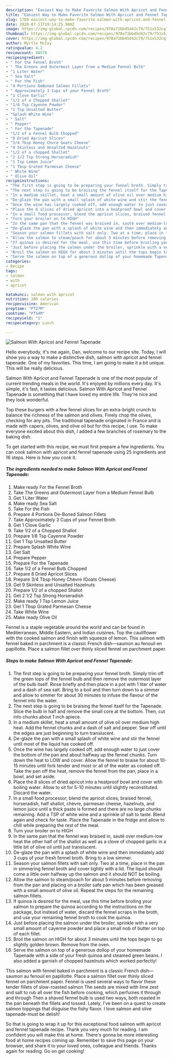 ```yaml
---
description: "Easiest Way to Make Favorite Salmon With Apricot and Fennel Tapenade"
title: "Easiest Way to Make Favorite Salmon With Apricot and Fennel Tapenade"
slug: 1789-easiest-way-to-make-favorite-salmon-with-apricot-and-fennel-tapenade
date: 2020-07-11T19:14:25.986Z
image: https://img-global.cpcdn.com/recipes/978a71bb45d42c79/751x532cq70/salmon-with-apricot-and-fennel-tapenade-recipe-main-photo.jpg
thumbnail: https://img-global.cpcdn.com/recipes/978a71bb45d42c79/751x532cq70/salmon-with-apricot-and-fennel-tapenade-recipe-main-photo.jpg
cover: https://img-global.cpcdn.com/recipes/978a71bb45d42c79/751x532cq70/salmon-with-apricot-and-fennel-tapenade-recipe-main-photo.jpg
author: Myrtle McCoy
ratingvalue: 4.2
reviewcount: 48576
recipeingredient:
- " For the Fennel Broth"
- " The Greens and Outermost Layer from a Medium Fennel Bulb"
- "1 Liter Water"
- " Sea Salt"
- " For the Fish"
- "4 Portions DeBoned Salmon Fillets"
- " Approximately 3 Cups of your Fennel Broth"
- "1 Clove Garlic"
- "1/2 of a Chopped Shallot"
- "1/8 Tsp Cayenne Powder"
- "1 Tsp Unsalted Butter"
- "Splash White Wine"
- " Salt"
- " Pepper"
- " For the Tapenade"
- "1/2 of a Fennel Bulb Chopped"
- "8 Dried Apricot Slices"
- "3/4 Tbsp Honey Chvre Goats Cheese"
- "9 Skinless and Unsalted Hazelnuts"
- "1/2 of a chopped Shallot"
- "2 1/2 Tsp Strong Horseradish"
- "1 Tsp Lemon Juice"
- "1 Tbsp Grated Parmesan Cheese"
- " White Wine"
- " Olive Oil"
recipeinstructions:
- "The first step is going to be preparing your fennel broth. Simply trim off the green tops of the fennel bulb and then remove the outermost layer of the bulb itself. Rinse briefly and then place in a pot with 1 liter of water and a dash of sea salt. Bring to a boil and then turn down to a simmer and allow to simmer for about 30 minutes to infuse the flavour of the fennel into the water."
- "The next step is going to be braising the fennel itself for the Tapenade. Slice the bulb in half and remove the small core at the bottom. Then, cut into chunks about 1 inch apiece."
- "In a medium skillet, heat a small amount of olive oil over medium high heat. Add the fennel chunks and a dash of salt and pepper. Sear off until the edges are just beginning to turn translucent."
- "De-glaze the pan with a small splash of white wine and stir the fennel until most of the liquid has cooked off."
- "Once the wine has largely cooked off, add enough water to just cover the bottom of the pan and about halfway up the fennel chunks. Turn down the heat to LOW and cover. Allow the fennel to braise for about 10-15 minutes until fork tender and most or all of the water as cooked off. Take the pan off the heat, remove the fennel from the pan, place in a bowl, and set aside."
- "Place the 8 slices of dried apricot into a heatproof bowl and cover with boiling water. Allow to sit for 5-10 minutes until slightly reconstituted. Discard the water."
- "In a small food processor, blend the apricot slices, braised fennel, horseradish, half shallot, chèvre, parmesan cheese, hazelnuts, and lemon juice until a thick paste is formed and there are no large chunks remaining. Add a TSP of white wine and a sprinkle of salt to taste. Blend again and check for taste. Place the Tapenade in the fridge and allow to chill while preparing the rest of the meal."
- "Turn your broiler on to HIGH"
- "In the same pan that the fennel was braised in, sauté over medium-low heat the other half of the shallot as well as a clove of chopped garlic in a little bit of olive oil until just translucent."
- "De-glaze the pan with a splash of white wine and then immediately add 3 cups of your fresh fennel broth. Bring to a low simmer."
- "Season your salmon fillets with salt only. Two at a time, place in the pan in simmering fennel broth and cover tightly with a lid. The liquid should come a little over halfway up the salmon and it should NOT be boiling."
- "Allow the salmon to steam/poach for about 5 minutes before removing from the pan and placing on a broiler safe pan which has been greased with a small amount of olive oil. Repeat the steps for the remaining salmon fillets."
- "If quinoa is desired for the meal, use this time before broiling your salmon to prepare the quinoa according to the instructions on the package, but instead of water, discard the fennel scraps in the broth, and use your remaining fennel broth to cook the quinoa."
- "Just before placing the salmon under the broiler, sprinkle with a very small amount of cayenne powder and place a small nob of butter on top of each fillet."
- "Broil the salmon on HIGH for about 3 minutes until the tops begin to go slightly golden brown. Remove from the oven."
- "Serve the salmon on top of a generous dollop of your homemade Tapenade with a side of your fresh quinoa and steamed green beans. I also added a garnish of chopped hazelnuts which worked perfectly!"
categories:
- Recipe
tags:
- salmon
- with
- apricot

katakunci: salmon with apricot 
nutrition: 189 calories
recipecuisine: American
preptime: "PT27M"
cooktime: "PT54M"
recipeyield: "1"
recipecategory: Lunch

---
```



![Salmon With Apricot and Fennel Tapenade](https://img-global.cpcdn.com/recipes/978a71bb45d42c79/751x532cq70/salmon-with-apricot-and-fennel-tapenade-recipe-main-photo.jpg)

Hello everybody, it's me again, Dan, welcome to our recipe site. Today, I will show you a way to make a distinctive dish, salmon with apricot and fennel tapenade. One of my favorites. This time, I am going to make it a bit unique. This will be really delicious.

Salmon With Apricot and Fennel Tapenade is one of the most popular of current trending meals in the world. It's enjoyed by millions every day. It's simple, it's fast, it tastes delicious. Salmon With Apricot and Fennel Tapenade is something that I have loved my entire life. They're nice and they look wonderful.

Top these burgers with a few fennel slices for an extra-bright crunch to balance the richness of the salmon and olives. Finely chop the olives, checking for any pits. The traditional tapenade originated in France and is made with capers, olives, and olive oil but for this recipe, I use. To make everyone excited about this dish, I added a few branches of rosemary to the baking dish.


To get started with this recipe, we must first prepare a few ingredients. You can cook salmon with apricot and fennel tapenade using 25 ingredients and 16 steps. Here is how you cook it.

<!--inarticleads1-->

##### The ingredients needed to make Salmon With Apricot and Fennel Tapenade:

1. Make ready  For the Fennel Broth
1. Take  The Greens and Outermost Layer from a Medium Fennel Bulb
1. Get 1 Liter Water
1. Make ready  Sea Salt
1. Take  For the Fish
1. Prepare 4 Portions De-Boned Salmon Fillets
1. Take  Approximately 3 Cups of your Fennel Broth
1. Get 1 Clove Garlic
1. Take 1/2 of a Chopped Shallot
1. Prepare 1/8 Tsp Cayenne Powder
1. Get 1 Tsp Unsalted Butter
1. Prepare Splash White Wine
1. Get  Salt
1. Prepare  Pepper
1. Prepare  For the Tapenade
1. Take 1/2 of a Fennel Bulb Chopped
1. Prepare 8 Dried Apricot Slices
1. Prepare 3/4 Tbsp Honey Chèvre (Goats Cheese)
1. Get 9 Skinless and Unsalted Hazelnuts
1. Prepare 1/2 of a chopped Shallot
1. Get 2 1/2 Tsp Strong Horseradish
1. Make ready 1 Tsp Lemon Juice
1. Get 1 Tbsp Grated Parmesan Cheese
1. Take  White Wine
1. Make ready  Olive Oil


Fennel is a staple vegetable around the world and can be found in Mediterranean, Middle Eastern, and Indian cuisines. Top the cauliflower with the cooked salmon and finish with squeeze of lemon. This salmon with fennel baked in parchment is a classic French dish—saumon au fenouil en papillotte. Place a salmon fillet over thinly sliced fennel on parchment paper. 

<!--inarticleads2-->

##### Steps to make Salmon With Apricot and Fennel Tapenade:

1. The first step is going to be preparing your fennel broth. Simply trim off the green tops of the fennel bulb and then remove the outermost layer of the bulb itself. Rinse briefly and then place in a pot with 1 liter of water and a dash of sea salt. Bring to a boil and then turn down to a simmer and allow to simmer for about 30 minutes to infuse the flavour of the fennel into the water.
1. The next step is going to be braising the fennel itself for the Tapenade. Slice the bulb in half and remove the small core at the bottom. Then, cut into chunks about 1 inch apiece.
1. In a medium skillet, heat a small amount of olive oil over medium high heat. Add the fennel chunks and a dash of salt and pepper. Sear off until the edges are just beginning to turn translucent.
1. De-glaze the pan with a small splash of white wine and stir the fennel until most of the liquid has cooked off.
1. Once the wine has largely cooked off, add enough water to just cover the bottom of the pan and about halfway up the fennel chunks. Turn down the heat to LOW and cover. Allow the fennel to braise for about 10-15 minutes until fork tender and most or all of the water as cooked off. Take the pan off the heat, remove the fennel from the pan, place in a bowl, and set aside.
1. Place the 8 slices of dried apricot into a heatproof bowl and cover with boiling water. Allow to sit for 5-10 minutes until slightly reconstituted. Discard the water.
1. In a small food processor, blend the apricot slices, braised fennel, horseradish, half shallot, chèvre, parmesan cheese, hazelnuts, and lemon juice until a thick paste is formed and there are no large chunks remaining. Add a TSP of white wine and a sprinkle of salt to taste. Blend again and check for taste. Place the Tapenade in the fridge and allow to chill while preparing the rest of the meal.
1. Turn your broiler on to HIGH
1. In the same pan that the fennel was braised in, sauté over medium-low heat the other half of the shallot as well as a clove of chopped garlic in a little bit of olive oil until just translucent.
1. De-glaze the pan with a splash of white wine and then immediately add 3 cups of your fresh fennel broth. Bring to a low simmer.
1. Season your salmon fillets with salt only. Two at a time, place in the pan in simmering fennel broth and cover tightly with a lid. The liquid should come a little over halfway up the salmon and it should NOT be boiling.
1. Allow the salmon to steam/poach for about 5 minutes before removing from the pan and placing on a broiler safe pan which has been greased with a small amount of olive oil. Repeat the steps for the remaining salmon fillets.
1. If quinoa is desired for the meal, use this time before broiling your salmon to prepare the quinoa according to the instructions on the package, but instead of water, discard the fennel scraps in the broth, and use your remaining fennel broth to cook the quinoa.
1. Just before placing the salmon under the broiler, sprinkle with a very small amount of cayenne powder and place a small nob of butter on top of each fillet.
1. Broil the salmon on HIGH for about 3 minutes until the tops begin to go slightly golden brown. Remove from the oven.
1. Serve the salmon on top of a generous dollop of your homemade Tapenade with a side of your fresh quinoa and steamed green beans. I also added a garnish of chopped hazelnuts which worked perfectly!


This salmon with fennel baked in parchment is a classic French dish—saumon au fenouil en papillotte. Place a salmon fillet over thinly sliced fennel on parchment paper. Fennel is used several ways to flavor these tender fillets of slow-roasted salmon The seeds are mixed with lime zest and salt to rub all over the fish before cooking, which perfumes it through and through Then a shaved fennel bulb is used two ways, both roasted in the pan beneath the fillets and tossed. Lately, I&#39;ve been on a quest to create salmon toppings that disguise the fishy flavor. I love salmon and olive tapenade-must be delish! 

So that is going to wrap it up for this exceptional food salmon with apricot and fennel tapenade recipe. Thank you very much for reading. I am confident you will make this at home. There's gonna be more interesting food at home recipes coming up. Remember to save this page on your browser, and share it to your loved ones, colleague and friends. Thanks again for reading. Go on get cooking!
